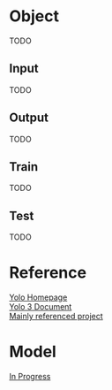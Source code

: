 
# Object
TODO

## Input
TODO

## Output
TODO


## Train
TODO

## Test
TODO

# Reference

[Yolo Homepage](https://pjreddie.com/darknet/yolo/)  
[Yolo 3 Document](https://pjreddie.com/media/files/papers/YOLOv3.pdf)  
[Mainly referenced project](https://github.com/westerndigitalcorporation/YOLOv3-in-PyTorch/blob/release/src/model.py)  


# Model
[In Progress](https://github.com/COSE474-WhereIsMyWaifu/detector)

